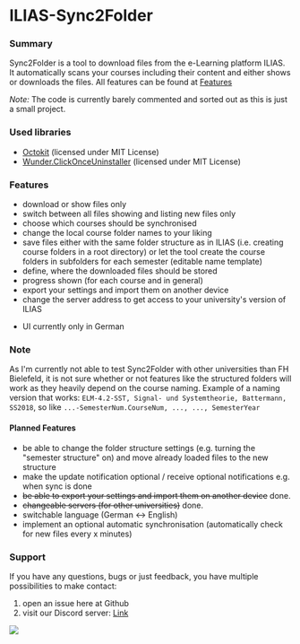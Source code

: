 ILIAS-Sync2Folder
=================
### Summary
Sync2Folder is a tool to download files from the e-Learning platform ILIAS.
It automatically scans your courses including their content and either shows or downloads the files.
All features can be found at [Features](#features)

*Note:* The code is currently barely commented and sorted out as this is just a small project.

### Used libraries
+ [Octokit](https://github.com/octokit/octokit.net) (licensed under MIT License)
+ [Wunder.ClickOnceUninstaller](https://github.com/6wunderkinder/Wunder.ClickOnceUninstaller) (licensed under MIT License)

### Features
+ download or show files only
+ switch between all files showing and listing new files only
+ choose which courses should be synchronised
+ change the local course folder names to your liking
+ save files either with the same folder structure as in ILIAS (i.e. creating course folders in a root directory) or let the tool create the course folders in subfolders for each semester (editable name template)
+ define, where the downloaded files should be stored
+ progress shown (for each course and in general)
+ export your settings and import them on another device
+ change the server address to get access to your university's version of ILIAS
- UI currently only in German

### Note
As I'm currently not able to test Sync2Folder with other universities than FH Bielefeld, it is not sure whether or not features like the structured folders will work as they heavily depend on the course naming.
Example of a naming version that works:	`ELM-4.2-SST, Signal- und Systemtheorie, Battermann, SS2018`, so like `...-SemesterNum.CourseNum, ..., ..., SemesterYear`


#### Planned Features
+ be able to change the folder structure settings (e.g. turning the "semester structure" on) and move already loaded files to the new structure
+ make the update notification optional / receive optional notifications e.g. when sync is done
+ ~~be able to export your settings and import them on another device~~ done.
+ ~~changeable servers (for other universities)~~ done.
+ switchable language (German <-> English)
+ implement an optional automatic synchronisation (automatically check for new files every x minutes)

### Support
If you have any questions, bugs or just feedback, you have multiple possibilities to make contact:
1. open an issue here at Github
2. visit our Discord server: [Link](http://discord.gg/zxDfVpM)

![](https://img.shields.io/discord/469639729164582912.svg?style=for-the-badge)

